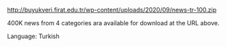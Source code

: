 http://buyukveri.firat.edu.tr/wp-content/uploads/2020/09/news-tr-100.zip

400K news from 4 categories ara available for download at the URL above.

Language: Turkish
